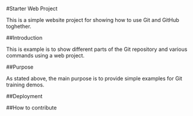 #Starter Web Project

This is a simple website project for showing how to use Git and GitHub toghether.

##Introduction

This is example is to show different parts of the Git repository and various commands using a web project.

##Purpose

As stated above, the main purpose is to provide simple examples for Git training demos.

##Deployment

##How to contribute